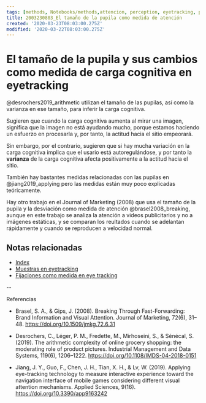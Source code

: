 ```yaml
---
tags: [methods, Notebooks/methods,attencion, perception, eyetracking, pupile, Notebooks/attention, Notebooks/perception]
title: 2003230803_El tamaño de la pupila como medida de atención
created: '2020-03-23T08:03:00.275Z'
modified: '2020-03-22T08:03:00.275Z'
---
```


# El tamaño de la pupila y sus cambios como medida de carga cognitiva en eyetracking

@desrochers2019_arithmetic utilizan el tamaño de las pupilas, así como la varianza en ese tamaño, para inferir la carga cognitiva.

Sugieren que cuando la carga cognitiva aumenta al mirar una imagen, significa que la imagen no está ayudando mucho, porque estamos haciendo un esfuerzo en procesarla y, por tanto, la actitud hacia el sitio empeorará.

Sin embargo, por el contrario, sugieren que si hay mucha variación en la carga cognitiva implica que el usario está autoregulándose, y por tanto la **varianza** de la carga cognitiva afecta positivamente a la actitud hacia el sitio.

También hay bastantes medidas relacionadas con las pupilas en  @jiang2019_applying pero las medidas están muy poco explicadas teóricamente.

Hay otro trabajo en el Journal of Marketing (2008) que usa el tamaño de la pupila y la desviación como medida de atención @brasel2008_breaking, aunque en este trabajo se analiza la atención a videos publicitarios y no a imágenes estáticas, y se comparan los reultados cuando se adelantan rápidamente y cuando se reproducen a velocidad normal.

## Notas relacionadas

- [Index](_2003101705_index.md)
- [Muestras en eyetracking](2003230740_muestras_eyetracking.md)
- [Fijaciones como medida en eye tracking](2003230748_medidaseyetracking_fijaciones.md)

--

Referencias

- Brasel, S. A., & Gips, J. (2008). Breaking Through Fast-Forwarding: Brand Information and Visual Attention. Journal of Marketing, 72(6), 31–48. https://doi.org/10.1509/jmkg.72.6.31

- Desrochers, C., Léger, P. M., Fredette, M., Mirhoseini, S., & Sénécal, S. (2019). The arithmetic complexity of online grocery shopping: the moderating role of product pictures. Industrial Management and Data Systems, 119(6), 1206–1222. https://doi.org/10.1108/IMDS-04-2018-0151

- Jiang, J. Y., Guo, F., Chen, J. H., Tian, X. H., & Lv, W. (2019). Applying eye-tracking technology to measure interactive experience toward the navigation interface of mobile games considering different visual attention mechanisms. Applied Sciences, 9(16). https://doi.org/10.3390/app9163242